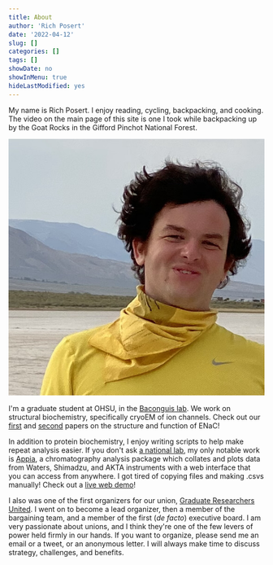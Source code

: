 ```yaml
---
title: About
author: 'Rich Posert'
date: '2022-04-12'
slug: []
categories: []
tags: []
showDate: no
showInMenu: true
hideLastModified: yes
---
```


My name is Rich Posert. I enjoy reading, cycling, backpacking, and cooking. The video on the main page
of this site is one I took while backpacking up by the Goat Rocks in the Gifford
Pinchot National Forest.

![What I look like drinking a beer in the Alvord desert](square_yellow.jpg)

I'm a graduate student at OHSU, in the [Baconguis lab](https://www.ohsu.edu/xd/research/centers-institutes/vollum/faculty/baconguislab.cfm).
We work on structural
biochemistry, specifically cryoEM of ion channels. Check out our
[first](https://elifesciences.org/articles/39340) and
[second](https://elifesciences.org/articles/59038) papers on the structure and function of ENaC!

In addition to protein biochemistry, I enjoy writing scripts to help make repeat
analysis easier. If you don't ask [a national lab](https://twitter.com/CryoEM_PNCC/status/1375582415326879746),
my only notable work is [Appia](https://github.com/PlethoraChutney/Appia),
a chromatography analysis package which collates and plots data from Waters, Shimadzu, and
AKTA instruments with a web interface that you can access from anywhere.
I got tired of copying files and making .csvs manually! Check out a [live
web demo](https://traces.baconguislab.com)! 

I also was one of the first organizers for our union, [Graduate Researchers United](https://gradresearchersunited.org).
I went on to become a lead organizer, then a member of the bargaining team, and
a member of the first (*de facto*) executive board. I am very passionate about
unions, and I think they're one of the few levers of power held firmly in our hands.
If you want to organize, please send me an email or a tweet, or an anonymous letter.
I will always make time to discuss strategy, challenges, and benefits.
